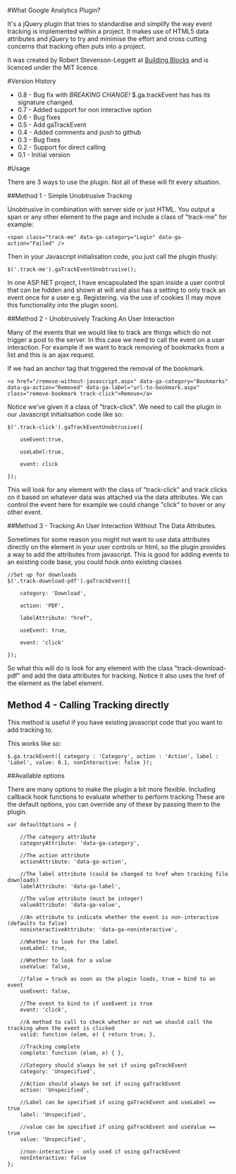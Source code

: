#What Google Analytics Plugin?

It's a jQuery plugin that tries to standardise and simplify the way event tracking is implemented within a project. It makes use of HTML5 data attributes and jQuery to try and minimise the effort and cross cutting concerns that tracking often puts into a project.

It was created by Robert Stevenson-Leggett at <a href="http://www.building-blocks.com">Building Blocks</a> and is licenced under the MIT licence.

#Version History
 - 0.8 - Bug fix with *BREAKING CHANGE!* $.ga.trackEvent has has its signature changed.
 - 0.7 - Added support for non interactive option
 - 0.6 - Bug fixes
 - 0.5 - Add gaTrackEvent
 - 0.4 - Added comments and push to github
 - 0.3 - Bug fixes
 - 0.2 - Support for direct calling
 - 0.1 - Initial version

#Usage

There are 3 ways to use the plugin. Not all of these will fit every situation.

##Method 1 - Simple Unobtrusive Tracking

Unobtrusive in combination with server side or just HTML. You output a span or any other element to the page and include a class of "track-me" for example:

	<span class="track-me" data-ga-category="Login" data-ga-action="Failed" />

Then in your Javascript initialisation code, you just call the plugin thusly:

	$('.track-me').gaTrackEventUnobtrusive();

In one ASP.NET project, I have encapsulated the span inside a user control that can be hidden and shown at will and also has a setting to only track an event once for a user e.g. Registering. via the use of cookies (I may move this functionality into the plugin soon).

##Method 2 - Unobtrusively Tracking An User Interaction

Many of the events that we would like to track are things which do not trigger a post to the server. In this case we need to call the event on a user interaction. For example if we want to track removing of bookmarks from a list and this is an ajax request.

If we had an anchor tag that triggered the removal of the bookmark.

	<a href="/remove-without-javascript.aspx" data-ga-category="Bookmarks" data-ga-action="Removed" data-ga-label="url-to-bookmark.aspx" class="remove-bookmark track-click">Remove</a>

Notice we've given it a class of "track-click".  We need to call the plugin in our Javascript initialisation code like so:

	$('.track-click').gaTrackEventUnobtrusive({

		useEvent:true,

		useLabel:true,

		event: click

	});

This will look for any element with the class of "track-click" and track clicks on it based on whatever data was attached via the data attributes. We can control the event here for example we could change "click" to hover or any other event. 

##Method 3 - Tracking An User Interaction Without The Data Attributes.

Sometimes for some reason you might not want to use data attributes directly on the element in your user controls or html, so the plugin provides a way to add the attributes from javascript. This is good for adding events to an existing code base, you could hook onto existing classes 

	//Set up for downloads
	$('.track-download-pdf').gaTrackEvent({

		category: 'Download',

		action: 'PDF',

		labelAttribute: "href",

		useEvent: true,

		event: 'click'

	});

So what this will do is look for any element with the class "track-download-pdf" and add the data attributes for tracking. Notice it also uses the href of the element as the label element.

## Method 4 - Calling Tracking directly

This method is useful if you have existing javascript code that you want to add tracking to.

This works like so:

	$.ga.trackEvent({ category : 'Category', action : 'Action', label : 'Label', value: 0.1, nonInteractive: false });

##Available options

There are many options to make the plugin a bit more flexible. Including callback hook functions to evaluate whether to perform tracking These are the default options, you can override any of these by passing them to the plugin.

    var defaultOptions = {
        
		//The category attribute
        categoryAttribute: 'data-ga-category',
        
		//The action attribute
        actionAttribute: 'data-ga-action',
        
		//The label attribute (could be changed to href when tracking file downloads)
        labelAttribute: 'data-ga-label',
        
		//The value attribute (must be integer)
        valueAttribute: 'data-ga-value',
        
		//An attribute to indicate whether the event is non-interactive (defaults to false)
        noninteractiveAttribute: 'data-ga-noninteractive',
        
		//Whether to look for the label
        useLabel: true,
        
		//Whether to look for a value
        useValue: false,
        
		//false = track as soon as the plugin loads, true = bind to an event
        useEvent: false,
        
		//The event to bind to if useEvent is true
        event: 'click',
        
		//A method to call to check whether or not we should call the tracking when the event is clicked
        valid: function (elem, e) { return true; },
        
		//Tracking complete
        complete: function (elem, e) { },
        
		//Category should always be set if using gaTrackEvent
        category: 'Unspecified',
        
		//Action should always be set if using gaTrackEvent
        action: 'Unspecified',
        
		//Label can be specified if using gaTrackEvent and useLabel == true
        label: 'Unspecified',
        
		//value can be specified if using gaTrackEvent and useValue == true
        value: 'Unspecified',
        
		//non-interactive - only used if using gaTrackEvent
        nonInteractive: false
    };
